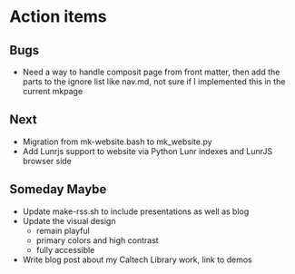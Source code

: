 
# Action items

## Bugs

+ Need a way to handle composit page from front matter, then add the parts to the ignore list like nav.md, not sure if I implemented this in the current mkpage

## Next

+ Migration from mk-website.bash to mk_website.py
+ Add Lunrjs support to website via Python Lunr indexes and LunrJS browser side

## Someday Maybe

+ Update make-rss.sh to include presentations as well as blog
+ Update the visual design
    + remain playful
    + primary colors and high contrast
    + fully accessible
+ Write blog post about my Caltech Library work, link to demos

